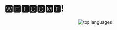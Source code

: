 <h1 align="center"> 🆆🅴🅻🅲🅾🅼🅴! </h1>


<img align="right" src="https://github-readme-stats.vercel.app/api/top-langs/?username=pbblerico&layout=compact" alt="top languages">
<!--
**pbblerico/pbblerico** is a ✨ _special_ ✨ repository because its `README.md` (this file) appears on your GitHub profile.

Here are some ideas to get you started:

- 🔭 I’m currently working on ...
- 🌱 I’m currently learning ...
- 👯 I’m looking to collaborate on ...
- 🤔 I’m looking for help with ...
- 💬 Ask me about ...
- 📫 How to reach me: ...
- 😄 Pronouns: ...
- ⚡ Fun fact: ...
-->
